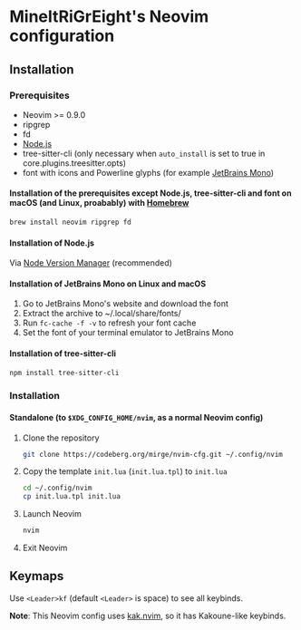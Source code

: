 # MineItRiGrEight's Neovim configuration

## Installation

### Prerequisites

- Neovim >= 0.9.0
- ripgrep
- fd
- [Node.js](https://nodejs.org/)
- tree-sitter-cli (only necessary when `auto_install` is set to true in core.plugins.treesitter.opts)
- font with icons and Powerline glyphs (for example [JetBrains Mono](https://jetbrains.com/mono))

#### Installation of the prerequisites except Node.js, tree-sitter-cli and font on macOS (and Linux, proabably) with [Homebrew](https://brew.sh/)

```sh
brew install neovim ripgrep fd
```

#### Installation of Node.js

Via [Node Version Manager](https://nvm.sh/) (recommended)

#### Installation of JetBrains Mono on Linux and macOS

1. Go to JetBrains Mono's website and download the font
2. Extract the archive to ~/.local/share/fonts/
3. Run `fc-cache -f -v` to refresh your font cache
4. Set the font of your terminal emulator to JetBrains Mono

#### Installation of tree-sitter-cli

```sh
npm install tree-sitter-cli
```

### Installation

#### Standalone (to `$XDG_CONFIG_HOME/nvim`, as a normal Neovim config)

1. Clone the repository
   ```sh
   git clone https://codeberg.org/mirge/nvim-cfg.git ~/.config/nvim
   ```
2. Copy the template `init.lua` (`init.lua.tpl`) to `init.lua`
   ```sh
   cd ~/.config/nvim
   cp init.lua.tpl init.lua
   ```
3. Launch Neovim
   ```sh
   nvim
   ```

4. Exit Neovim

## Keymaps

Use `<Leader>kf` (default `<Leader>` is space) to see all keybinds.

**Note**: This Neovim config uses [kak.nvim](https://codeberg.org/mirge/kak.nvim), so it has Kakoune-like keybinds.
